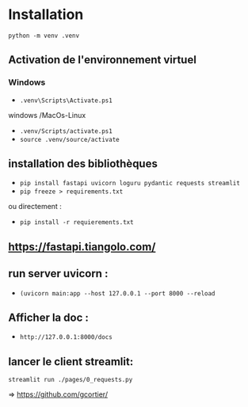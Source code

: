 # Installation
`python -m venv .venv`

## Activation de l'environnement virtuel
### Windows
-  `.venv\Scripts\Activate.ps1`


windows /MacOs-Linux
-  `.venv/Scripts/activate.ps1`
-  `source .venv/source/activate`

## installation des bibliothèques
- `pip install fastapi uvicorn loguru pydantic requests streamlit`
- `pip freeze > requirements.txt`

ou directement : 
- `pip install -r requierements.txt`


## https://fastapi.tiangolo.com/

## run server uvicorn :
- `(uvicorn main:app --host 127.0.0.1 --port 8000 --reload`

## Afficher la doc : 
- `http://127.0.0.1:8000/docs`


## lancer le client streamlit:
`streamlit run ./pages/0_requests.py`

=> https://github.com/gcortier/